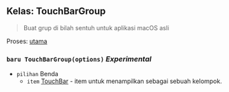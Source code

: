 ## Kelas: TouchBarGroup

> Buat grup di bilah sentuh untuk aplikasi macOS asli

Proses: [utama](../tutorial/quick-start.md#main-process)

### `baru TouchBarGroup(options)` *Experimental*

* `pilihan` Benda 
  * `item` [TouchBar](touch-bar.md) - item untuk menampilkan sebagai sebuah kelompok.